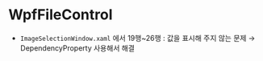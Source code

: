# WpfFileControl

- `ImageSelectionWindow.xaml` 에서 19행~26행 : 값을 표시해 주지 않는 문제
 → DependencyProperty 사용해서 해결
